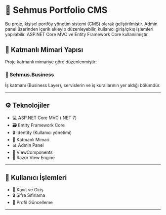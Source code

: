 # 💼 Sehmus Portfolio CMS

Bu proje, kişisel portföy yönetim sistemi (CMS) olarak geliştirilmiştir. Admin panel üzerinden içerik ekleyip düzenleyebilir, kullanıcı giriş/çıkış işlemleri yapılabilir. ASP.NET Core MVC ve Entity Framework Core kullanılmıştır.

## 📁 Katmanlı Mimari Yapısı

Proje katmanlı mimariye göre düzenlenmiştir:

### 🔹 Sehmus.Business
İş katmanı (Business Layer), servislerin ve iş kurallarının yer aldığı bölümdür.


---

## ⚙️ Teknolojiler

- 💻 ASP.NET Core MVC (.NET 7)
- 🗃️ Entity Framework Core
- 🔒 Identity (Kullanıcı yönetimi)
- 🧠 Katmanlı Mimari
- 📊 Admin Panel
- 🎨 ViewComponents
- 📄 Razor View Engine

---

## 🔐 Kullanıcı İşlemleri

- 🔑 Kayıt ve Giriş
- 🔒 Şifre Sıfırlama
- 👤 Profil Güncelleme

---
